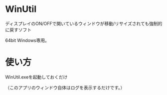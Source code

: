 # WinUtil
ディスプレイのON/OFFで開いているウィンドウが移動/リサイズされても強制的に戻すソフト

64bit Windows専用。

# 使い方
WinUtil.exeを起動しておくだけ

（このアプリのウィンドウ自体はログを表示するだけです。）
